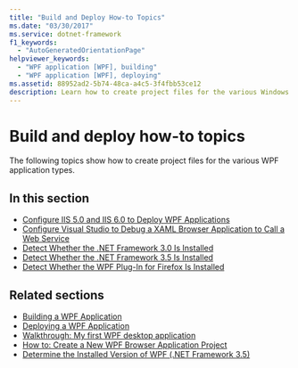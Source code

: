 ```yaml
---
title: "Build and Deploy How-to Topics"
ms.date: "03/30/2017"
ms.service: dotnet-framework
f1_keywords: 
  - "AutoGeneratedOrientationPage"
helpviewer_keywords: 
  - "WPF application [WPF], building"
  - "WPF application [WPF], deploying"
ms.assetid: 88952ad2-5b74-48ca-a4c5-3f4fbb53ce12
description: Learn how to create project files for the various Windows Presentation Foundation application types.
---
```

# Build and deploy how-to topics

The following topics show how to create project files for the various WPF application types.

## In this section

- [Configure IIS 5.0 and IIS 6.0 to Deploy WPF Applications](how-to-configure-iis-5-0-and-iis-6-0-to-deploy-wpf-applications.md)
- [Configure Visual Studio to Debug a XAML Browser Application to Call a Web Service](configure-vs-to-debug-a-xaml-browser-to-call-a-web-service.md)
- [Detect Whether the .NET Framework 3.0 Is Installed](how-to-detect-whether-the-net-framework-3-0-is-installed.md)
- [Detect Whether the .NET Framework 3.5 Is Installed](how-to-detect-whether-the-net-framework-3-5-is-installed.md)
- [Detect Whether the WPF Plug-In for Firefox Is Installed](how-to-detect-whether-the-wpf-plug-in-for-firefox-is-installed.md)

## Related sections

- [Building a WPF Application](building-a-wpf-application-wpf.md)
- [Deploying a WPF Application](deploying-a-wpf-application-wpf.md)
- [Walkthrough: My first WPF desktop application](/dotnet/desktop/wpf/get-started/walkthrough-my-first-wpf-desktop-application)
- [How to: Create a New WPF Browser Application Project](/previous-versions/visualstudio/visual-studio-2010/bb628663(v=vs.100))
- [Determine the Installed Version of WPF (.NET Framework 3.5)](/previous-versions/dotnet/netframework-3.5/aa349641(v=vs.90))

